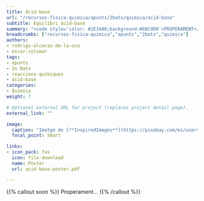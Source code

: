 ```yaml
---
title: Àcid-base
url: "/recursos-fisica-quimica/apunts/2batx/quimica/acid-base"
subtitle: Equilibri àcid-base
summary: "<code style='color: #2E3440;background:#88C0D0'>PROPERAMENT</code> <br> Equilibri àcid-base. Teories d'Arrhenius i de Brönsted-Lowry. Concepte de pH."
breadcrumbs: ["recursos-fisica-quimica","apunts","2batx","quimica"]
authors:
- rodrigo-alcaraz-de-la-osa
- oscar-colomar
tags:
- apunts
- 2n Batx
- reaccions-químiques
- àcid-base
categories:
- Química
weight: 7

# Optional external URL for project (replaces project detail page).
external_link: ""

image:
  caption: "Imatge de [**InspiredImages**](https://pixabay.com/es/users/InspiredImages-57296/) en [Pixabay](https://pixabay.com/es/)"
  focal_point: Smart

links:
- icon_pack: fas
  icon: file-download
  name: Pòster
  url: acid-base-poster.pdf

---
```


{{% callout soon %}}
Properament...
{{% /callout %}}